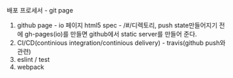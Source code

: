 배포 프로세서 - git page
1. github page - io 페이지
html5 spec - /#/디렉토리, push state만들어지기 전에
gh-pages(io)를 만들면 github에서 static server를 만들어 준다.
2. CI/CD(continious integration/continious delivery) - travis(github push와 관련)
3. eslint / test
4. webpack